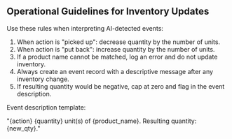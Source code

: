 ## Operational Guidelines for Inventory Updates

Use these rules when interpreting AI-detected events:

1. When action is "picked up": decrease quantity by the number of units.
2. When action is "put back": increase quantity by the number of units.
3. If a product name cannot be matched, log an error and do not update inventory.
4. Always create an event record with a descriptive message after any inventory change.
5. If resulting quantity would be negative, cap at zero and flag in the event description.

Event description template:

"{action} {quantity} unit(s) of {product_name}. Resulting quantity: {new_qty}."


